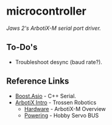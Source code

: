 # microcontroller

*Jaws 2's ArbotiX-M serial port driver.*

## To-Do's
* Troubleshoot desync (baud rate?).

## Reference Links
* [Boost.Asio](http://www.boost.org/doc/libs/1_54_0/doc/html/boost_asio.html) - C++ Serial.
* [ArbotiX Intro](http://learn.trossenrobotics.com/arbotix) - Trossen Robotics
    * [Hardware](http://learn.trossenrobotics.com/arbotix/arbotix-getting-started/38-arbotix-m-hardware-overview#&panel1-1) - ArbotiX-M Overview
    * [Powering](http://learn.trossenrobotics.com/arbotix/arbotix-advanced-topics/40-powering-the-arbotix-m) - Hobby Servo BUS
